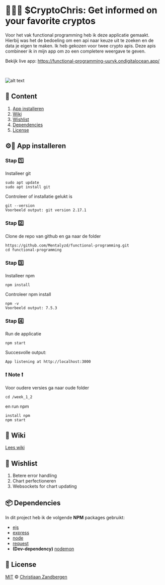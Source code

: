 # 👩🏻‍💻 $CryptoChris: Get informed on your favorite cryptos
Voor het vak functional programming heb ik deze applicatie gemaakt. Hierbij was het de bedoeling om een api naar keuze uit te zoeken en de data je eigen te maken. Ik heb gekozen voor twee crypto apis. Deze apis combineer ik in mijn app om zo een completere weergave te geven.

Bekijk live app:
<a href="https://functional-programming-uurvk.ondigitalocean.app/" target="_blank">https://functional-programming-uurvk.ondigitalocean.app/</a>

<br>

![alt text](https://user-images.githubusercontent.com/32453774/140294453-caf1c433-5ff5-4660-8be9-67c032c6474a.png)

## 📃 Content
1. [App installeren](#%EF%B8%8F-app-installeren)
3. [Wiki](#-wiki)
4. [Wishlist](#-wishlist)
5. [Dependencies](#-dependencies)
6. [License](#-license)


## ⚙️🚀 App installeren
### Stap 1️⃣
Installeer git
```
sudo apt update
sudo apt install git
```
Controleer of installatie gelukt is
```
git --version
Voorbeeld output: git version 2.17.1
```


### Stap 2️⃣
Clone de repo van github en ga naar de folder
```
https://github.com/Mentalyzd/functional-programming.git
cd functional-programming
```


### Stap 3️⃣
Installeer npm
```
npm install
```
Controleer npm install
```
npm -v
Voorbeeld output: 7.5.3
```


### Stap 4️⃣ 
Run de applicatie
```
npm start
```
Succesvolle output:
```
App listening at http://localhost:3000
```

### ❗️ Note ❗️
Voor oudere versies ga naar oude folder
```
cd /week_1_2
```
en run npm
```
install npm
npm start
```

## 📓 Wiki
[Lees wiki](https://github.com/Mentalyzd/functional-programming/wiki)

## 🔮 Wishlist
1. Betere error handling
2. Chart perfectioneren
3. Websockets for chart updating

## 📦 Dependencies
In dit project heb ik de volgende **NPM** packages gebruikt: 
* [ejs](https://www.npmjs.com/package/ejs)
* [express](https://www.npmjs.com/package/express)
* [node](https://www.npmjs.com/package/node)
* [request](https://www.npmjs.com/package/request)
* **(Dev-dependency)** [nodemon](https://www.npmjs.com/package/nodemon)

## 🔑 License
[MIT](https://github.com/Mentalyzd/Fitbud/blob/main/LICENSE) © [Christiaan Zandbergen](https://github.com/Mentalyzd)
